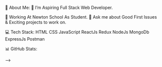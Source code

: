 💫 About Me:
🔭 I’m Aspiring Full Stack Web Developer.

🤔 Working At Newton School As Student.
💬 Ask me about Good First Issues & Exciting projects to work on.

💻 Tech Stack:
HTML CSS JavaScript ReactJs Redux NodeJs MongoDb ExpressJs Postman

📊 GitHub Stats:




-->

